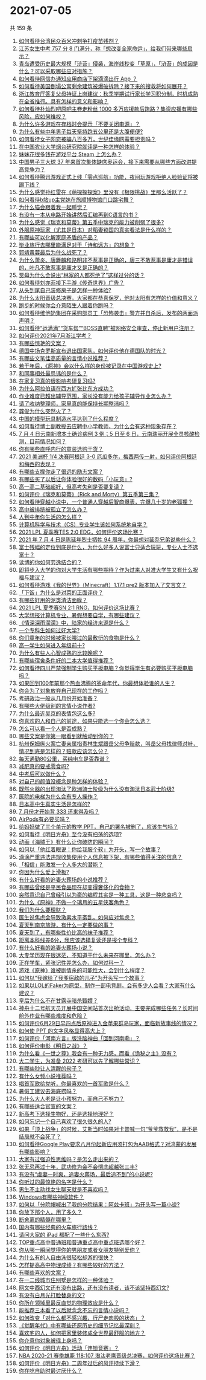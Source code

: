 # 2021-07-05

共 159 条

<!-- BEGIN -->
<!-- 最后更新时间 Mon Jul 05 2021 19:01:19 GMT+0800 (China Standard Time) -->

1. [如何看待台湾民众百米冲刺争打疫苗残剂？](https://www.zhihu.com/question/469960214)
2. [江苏女生中考 757 分 8
   门满分，称「想改变全家命运」，给我们带来哪些启示？](https://www.zhihu.com/question/470149393)
3. [青岛遭受历史最大规模「浒苔」侵袭，海岸线秒变「草原」，「浒苔」的成因是什么？可以采取哪些应对措施？](https://www.zhihu.com/question/468731794)
4. [如何看待网信办通知应用商店下架滴滴出行 App ？](https://www.zhihu.com/question/470015739)
5. [如何看待美国倒塌公寓剩余建筑被爆破拆除？接下来的搜救将如何展开？](https://www.zhihu.com/question/470179252)
6. [浙江教育厅答复父母持证上岗建议：秋季学期试行家长学习积分制，时机成熟在全省推行。具有怎样的意义和影响？](https://www.zhihu.com/question/470144683)
7. [如何看待朴灿烈吧原吧主卷走粉丝 1000
   多万应援款后跑路？集资应援有哪些风险，应如何维权？](https://www.zhihu.com/question/469617778)
8. [为什么许多游戏在存档时会提示「不要关闭电源」？](https://www.zhihu.com/question/469514688)
9. [为什么有些中年男子每天坚持跑五公里还是大腹便便?](https://www.zhihu.com/question/457131875)
10. [如何看待女子网恋被骗八百多万，世纪佳缘网需要担责吗？](https://www.zhihu.com/question/470130941)
11. [在中国农业大学烟台研究院就读是一种怎样的体验？](https://www.zhihu.com/question/395900199)
12. [妹妹花很多钱在游戏平台 Steam 上怎么办？](https://www.zhihu.com/question/467965628)
13. [中国男子三大球 37
    年来首次集体缺席奥运会，接下来需要从哪些方面改进提高竞争力？](https://www.zhihu.com/question/469581004)
14. [如何看待腾讯游戏正式上线「零点巡航」功能，夜间玩游戏拒绝人脸验证将被踢下线？](https://www.zhihu.com/question/470166057)
15. [为什么感觉孙红雷在《萌探探探案》里没有《极限挑战》里那么活跃了？](https://www.zhihu.com/question/467421033)
16. [如何看待b站up主党妹在旅顺博物馆门口跳宅舞？](https://www.zhihu.com/question/469738970)
17. [为什么猫会跟着我一起睡觉？](https://www.zhihu.com/question/460735158)
18. [有没有一本从电路开始讲然后汇编再到C语言的书？](https://www.zhihu.com/question/469693594)
19. [为什么感觉《瑞克和莫蒂》第五季中瑞克的能力被削弱了很多?](https://www.zhihu.com/question/466419064)
20. [外服原神玩家（尤其是日本）对稻妻锁国的真实看法是什么样的？](https://www.zhihu.com/question/469647926)
21. [有哪些可以化解家庭矛盾的产品？](https://www.zhihu.com/question/463153615)
22. [毕业旅行去哪里能满足对于「诗和远方」的想象？](https://www.zhihu.com/question/461563310)
23. [郭靖黄蓉最后为什么战死了？](https://www.zhihu.com/question/468610755)
24. [为什么萧炎、唐舞麟和路明非不惹事是正确的，唐三不敢惹事是庸才是错误的，叶凡不敢惹事是庸才又是正确的？](https://www.zhihu.com/question/469255466)
25. [贾母为什么会说出“林家的人都死绝了”这样过分的话？](https://www.zhihu.com/question/468517059)
26. [如何看待刘亦菲接下手游《传奇世界》广告？](https://www.zhihu.com/question/469422532)
27. [从头到尾自己装修房子是怎样一种体验?](https://www.zhihu.com/question/31038596)
28. [为什么太阳晋级总决赛，大家都在恭喜保罗，他对太阳有怎样的价值和意义？](https://www.zhihu.com/question/469265691)
29. [跑步的时候你会介意陌生人跟着你跑吗？](https://www.zhihu.com/question/466187680)
30. [如何看待维他奶集团在采购部员工「恐怖袭击」警方并自杀后，发布的两面派声明？](https://www.zhihu.com/question/469732478)
31. [如何看待“运满满”“货车帮”“BOSS直聘”被网络安全审查，停止新用户注册？](https://www.zhihu.com/question/470104949)
32. [如何评价2021年7月浙江学考？](https://www.zhihu.com/question/438511758)
33. [有哪些惊艳的文案？](https://www.zhihu.com/question/459587637)
34. [德国中场克罗斯宣布退出国家队，如何评价他在德国队的时光？](https://www.zhihu.com/question/469599762)
35. [有哪些文笔佳高质量的言情小说推荐？](https://www.zhihu.com/question/35334758)
36. [若干年后，《原神》会以什么样的身份被记录在中国游戏史上?](https://www.zhihu.com/question/469448582)
37. [和同事相处最忌讳的是什么？](https://www.zhihu.com/question/294492493)
38. [在家复习真的很影响考研复习吗?](https://www.zhihu.com/question/465680815)
39. [为什么阿拉伯语在西方扩张比东方成功？](https://www.zhihu.com/question/464466767)
40. [作业难度已超出辅导范围，家长没有能力给孩子辅导作业怎么办？](https://www.zhihu.com/question/466459381)
41. [请了收纳整理师，家里真的能保持长期整洁吗？](https://www.zhihu.com/question/446527016)
42. [龚俊为什么突然火了？](https://www.zhihu.com/question/469659869)
43. [中国的模型玩具制造水平达到了什么程度？](https://www.zhihu.com/question/40669780)
44. [如何看待博士副教授去应聘中小学教师，为什么会有这种现象存在？](https://www.zhihu.com/question/469006927)
45. [7 月 4 日云南新增本土确诊病例 3 例；5 日至 6
    日，云南瑞丽开展全员核酸检测，目前情况如何？](https://www.zhihu.com/question/470089816)
46. [你有哪些直呼内行的童装选购干货？](https://www.zhihu.com/question/426278534)
47. [2021 美洲杯 1/4 决赛阿根廷 3-0
    厄瓜多尔，梅西两传一射，如何评价阿根廷和梅西的表现？](https://www.zhihu.com/question/469925866)
48. [有哪些支撑你走了很远的励志文案？](https://www.zhihu.com/question/460253646)
49. [有哪些买了以后让你体验很好的数码「小玩意」?](https://www.zhihu.com/question/373192788)
50. [高一高二基础超好，但高考失利是否要复读？](https://www.zhihu.com/question/467953916)
51. [如何评价《瑞克和莫蒂》（Rick and
    Morty）第五季第三集？](https://www.zhihu.com/question/468235017)
52. [如何看待穿越小说中，一个普通人穿越后智商爆表，完爆几十岁的老狐狸？](https://www.zhihu.com/question/376857581)
53. [高中被排挤被孤立了怎么办？](https://www.zhihu.com/question/466031743)
54. [人到中年你生活的怎么样？](https://www.zhihu.com/question/469317566)
55. [计算机科学与技术（CS）专业学生该如何系统地自学？](https://www.zhihu.com/question/37321190)
56. [2021 LPL 夏季赛TES 2:0
    EDG，如何评价这场比赛？](https://www.zhihu.com/question/469986525)
57. [2021 年 7 月 4 日是陈延年烈士牺牲 94
    周年，你最想对延乔兄弟说些什么？](https://www.zhihu.com/question/469914836)
58. [富士残幅的定位到底是什么，为什么好多人说富士只适合玩玩，专业人士不选富士？](https://www.zhihu.com/question/470044599)
59. [读博的你如何劳逸结合的？](https://www.zhihu.com/question/460861080)
60. [即将步入大学的你对大学生活有哪些期待？作为过来人对准大学生又有什么祝福与建议？](https://www.zhihu.com/question/469460738)
61. [如何看待游戏《我的世界》（Minecraft）1.17.1 pre2
    版本加入了文言文？](https://www.zhihu.com/question/469226186)
62. [「下饭」为什么是对菜的正面评价？](https://www.zhihu.com/question/468067386)
63. [有哪些好用的泥类清洁面膜？](https://www.zhihu.com/question/40798375)
64. [2021 LPL 夏季赛SN 2:1 RNG，如何评价这场比赛？](https://www.zhihu.com/question/470013968)
65. [大学想报计算机专业，暑假想要自学，有哪些建议？](https://www.zhihu.com/question/464771225)
66. [《情深深雨濛濛》中，陆家的经济来源是什么？](https://www.zhihu.com/question/54479741)
67. [一个专科生如何过好大学?](https://www.zhihu.com/question/465577553)
68. [你们童年的时候被家长喂过的最敷衍的食物是什么？](https://www.zhihu.com/question/462844792)
69. [高一学生如何进入年级前十?](https://www.zhihu.com/question/426078063)
70. [为什么有些人心智成熟的比较晚呢？](https://www.zhihu.com/question/283077831)
71. [有哪些宿舍条件好的二本大学值得推荐？](https://www.zhihu.com/question/405920733)
72. [如何看待四川严禁强制学生购买平板电脑？你觉得学生有必要购买平板电脑吗？](https://www.zhihu.com/question/469907647)
73. [如果回到100年前那个热血沸腾的革命年代，你最想体验谁的人生？](https://www.zhihu.com/question/460118166)
74. [你会为了对象放弃自己现在的工作吗？](https://www.zhihu.com/question/470123044)
75. [考研政治一般从几月份开始准备？](https://www.zhihu.com/question/378053241)
76. [有哪些大佬级别的言情小说作者?](https://www.zhihu.com/question/323889571)
77. [为什么最近吴京的表情包这么多?](https://www.zhihu.com/question/459051105)
78. [你喜欢的人和自己的前途，如果只能选一个你会怎么选？](https://www.zhihu.com/question/469180114)
79. [怎么可以看一个人是否成熟？](https://www.zhihu.com/question/415808060)
80. [哪些文案是你第一眼看到就触动到你的？](https://www.zhihu.com/question/454171964)
81. [杭州保姆纵火案亡妻亲属指责林生斌跟岳父母争赔款，叫岳父母找律师对峙，情况到底是怎样的？赔款应该怎么分？](https://www.zhihu.com/question/469306984)
82. [每天通勤80公里，买纯电车是否靠谱？](https://www.zhihu.com/question/468510743)
83. [减肥真的要戒零食吗?](https://www.zhihu.com/question/468839689)
84. [中考后可以做什么？](https://www.zhihu.com/question/465877304)
85. [对自己的颜值没概念是种怎样的体验？](https://www.zhihu.com/question/309262006)
86. [既然火器的出现淘汰了欧洲骑士阶级为什么没有淘汰日本武士阶级?](https://www.zhihu.com/question/469293153)
87. [医院的电梯为什么会有专人操作？](https://www.zhihu.com/question/275348817)
88. [日本高中生真实生活是怎样的?](https://www.zhihu.com/question/358652855)
89. [7 月份才开始背 333 还来得及吗？](https://www.zhihu.com/question/405506994)
90. [AirPods有必要买吗？](https://www.zhihu.com/question/465884888)
91. [给妈妈做了三个单元的教学 PPT，自己的署名被删了，应该生气吗？](https://www.zhihu.com/question/466380653)
92. [如何看待《明日方舟》至今没有扫荡的选项?](https://www.zhihu.com/question/469337436)
93. [动画《海贼王》有什么让你破防的瞬间？](https://www.zhihu.com/question/466340998)
94. [如何以「他红着眼说：你给我服个软」为开头，写一个故事？](https://www.zhihu.com/question/460697101)
95. [滴滴严重违法违规收集使用个人信息被下架，有哪些值得关注的信息？](https://www.zhihu.com/question/470016029)
96. [「相信」能激发一个人多大的潜能？](https://www.zhihu.com/question/469081139)
97. [你因为什么爱上滑板?](https://www.zhihu.com/question/435394228)
98. [有什么好看的追妻火葬场的小说推荐？](https://www.zhihu.com/question/463126197)
99. [有哪些曾经是平民食品现在却变得奢侈化的食物？](https://www.zhihu.com/question/468524945)
100. [突然意识自己曾经引以为豪的编程其实是一种工具，这是一种悲哀吗？](https://www.zhihu.com/question/469223256)
101. [为什么《原神》不做一个璃月的五星侠客角色？](https://www.zhihu.com/question/468594400)
102. [我们为什么要理财？](https://www.zhihu.com/question/24177177)
103. [医生说焦虑会导致激素水平紊乱，如何应对焦虑？](https://www.zhihu.com/question/469907164)
104. [夏天到南京旅游，有什么一定要做的事？](https://www.zhihu.com/question/469022675)
105. [夏天到了，有哪些性价比高的袜子推荐？](https://www.zhihu.com/question/453321741)
106. [距离本科线差6分，我应该选择复读还是报个专科？](https://www.zhihu.com/question/467517153)
107. [有什么好看的追妻火葬场小说？](https://www.zhihu.com/question/463891070)
108. [大专学历现在很迷茫，不知道干什么未来在哪里，怎么办？](https://www.zhihu.com/question/467003536)
109. [正在学车，紧张记性差怎么办，如何过科一？](https://www.zhihu.com/question/458621193)
110. [游戏《原神》谁被剧情杀的可能性大，会到什么程度？](https://www.zhihu.com/question/466856390)
111. [如何以“我嫁给了我爹宿敌的儿子”为开头写一个故事？](https://www.zhihu.com/question/425380931)
112. [如果以LOL的Faker为原型，制作一部电竞剧，会有多少人会看？大家有什么建议？](https://www.zhihu.com/question/467272877)
113. [皇后为什么不在甘露寺暗杀甄嬛？](https://www.zhihu.com/question/323782581)
114. [神舟十二号航天员开展中国空间站首次出舱活动，主要完成哪些任务？长时间舱外作业有哪些难度和危险？](https://www.zhihu.com/question/469911953)
115. [如何评价6月29日早四点后原神进入金苹果群岛玩家，面临新故事线的情况？](https://www.zhihu.com/question/468978856)
116. [如何使 PPT 的文字风格显得高大上？](https://www.zhihu.com/question/26104860)
117. [如何评价「河南方言」版洗脑神曲「回到河南嘞」？](https://www.zhihu.com/question/469090177)
118. [如何评价电影《明日之战》？](https://www.zhihu.com/question/469466765)
119. [为什么看《一世之尊》我会有一种无力感，而看《诡秘之主》没有？](https://www.zhihu.com/question/466875284)
120. [大二学生，为准备 2022 考研可以先了解哪些常识？](https://www.zhihu.com/question/400494597)
121. [有哪些秒让人清醒的句子？](https://www.zhihu.com/question/464766380)
122. [有什么女频小说推荐吗？](https://www.zhihu.com/question/457795893)
123. [唱首军歌给党听，你最喜欢的一首军歌是什么？](https://www.zhihu.com/question/469697834)
124. [暑假工建议去海底捞吗？](https://www.zhihu.com/question/398756321)
125. [为什么大人老是让小孩努力，而自己不努力？](https://www.zhihu.com/question/465729487)
126. [有哪些适合官宣的文案？](https://www.zhihu.com/question/436157838)
127. [新高考下选择生物好，还是选择地理好？](https://www.zhihu.com/question/463643144)
128. [如何忘记一个自己喜欢了很久很久的人?](https://www.zhihu.com/question/468233405)
129. [如果「顶上战争」的时候，艾斯当时如果对卡普喊一句“爷爷救救我”，是不是结局就不会死了？](https://www.zhihu.com/question/275781764)
130. [如何看待Google
     Play要求八月份起新应用须打包为AAB格式？对鸿蒙的发展有哪些影响？](https://www.zhihu.com/question/469588431)
131. [大家有过强迫性思维吗？是怎么走出来的？](https://www.zhihu.com/question/400662217)
132. [张无忌再过十年，武功修为会不会彻底超越张三丰?](https://www.zhihu.com/question/458327600)
133. [有没有“虐妻一时爽，追妻火葬场，最后追不到”的小说呢?](https://www.zhihu.com/question/397071668)
134. [你听过的最惊艳的名字是什么？](https://www.zhihu.com/question/265694919)
135. [男生不主动找女生聊天就是不喜欢吗？](https://www.zhihu.com/question/428269881)
136. [Windows有哪些神级软件？](https://www.zhihu.com/question/465494790)
137. [如何以「分院帽喊出了我的分院结果：阿兹卡班」为开头写一篇小说?](https://www.zhihu.com/question/386972533)
138. [你放下那个人，用了多久？](https://www.zhihu.com/question/459105986)
139. [断舍离的精髓在哪里？](https://www.zhihu.com/question/25044125)
140. [国内有哪些经典的火车旅行路线？](https://www.zhihu.com/question/469093965)
141. [请问大家的 iPad 都配了一些什么东西?](https://www.zhihu.com/question/441947056)
142. [TOP重点高中普通班和普通重点高中重点班选哪个好？](https://www.zhihu.com/question/461031307)
143. [你从哪一瞬间觉得你的男朋友或者女朋友特别爱你？](https://www.zhihu.com/question/310415598)
144. [为什么有的人自由泳很轻松却游的很快？](https://www.zhihu.com/question/368523197)
145. [怎样提高高中物理成绩？有哪些较好的方法？](https://www.zhihu.com/question/20300295)
146. [有哪些喜欢的文案？](https://www.zhihu.com/question/460143596)
147. [在一二线城市住别墅是怎样的一种体验？](https://www.zhihu.com/question/350485995)
148. [网文中西幻文还有没有出路，还有没有读者，该不该坚持西幻文?](https://www.zhihu.com/question/469646044)
149. [有没有白月光打脸替身的文?](https://www.zhihu.com/question/459071698)
150. [你所在领域里最反直觉的物理效应是什么？](https://www.zhihu.com/question/466498607)
151. [能推荐三本看了以后就念念不忘的言情小说吗？](https://www.zhihu.com/question/420713607)
152. [如何改变「对什么都不感兴趣，行尸走肉般的状态」？](https://www.zhihu.com/question/31249796)
153. [《觉醒年代》中有哪些还原历史的细节记忆最深刻？](https://www.zhihu.com/question/451486276)
154. [喜欢宅的人，如何把家里装修成全世界最舒服的地方？](https://www.zhihu.com/question/35781319)
155. [你介意你对象被瑶上身吗？](https://www.zhihu.com/question/429956758)
156. [如何评价《明日方舟》活动「连锁竞赛」？](https://www.zhihu.com/question/469569572)
157. [NBA 2020-21 赛季雄鹿 118:107
     淘汰老鹰晋级总决赛，如何评价这场比赛？](https://www.zhihu.com/question/469901211)
158. [如何评价《明日方舟》二周年过后的风评持续下滑？](https://www.zhihu.com/question/469788139)
159. [你在吃自助时最讨厌什么？](https://www.zhihu.com/question/63212359)

<!-- END -->
